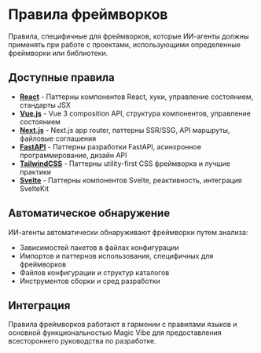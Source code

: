 # Правила фреймворков

Правила, специфичные для фреймворков, которые ИИ-агенты должны применять при работе с проектами, использующими определенные фреймворки или библиотеки.

## Доступные правила

- **[React](react.md)** - Паттерны компонентов React, хуки, управление состоянием, стандарты JSX
- **[Vue.js](vue.md)** - Vue 3 composition API, структура компонентов, управление состоянием
- **[Next.js](nextjs.md)** - Next.js app router, паттерны SSR/SSG, API маршруты, файловые соглашения
- **[FastAPI](fastapi.md)** - Паттерны разработки FastAPI, асинхронное программирование, дизайн API
- **[TailwindCSS](tailwindcss.md)** - Паттерны utility-first CSS фреймворка и лучшие практики
- **[Svelte](svelte.md)** - Паттерны компонентов Svelte, реактивность, интеграция SvelteKit

## Автоматическое обнаружение

ИИ-агенты автоматически обнаруживают фреймворки путем анализа:
- Зависимостей пакетов в файлах конфигурации
- Импортов и паттернов использования, специфичных для фреймворков
- Файлов конфигурации и структур каталогов
- Инструментов сборки и сред разработки

## Интеграция

Правила фреймворков работают в гармонии с правилами языков и основной функциональностью Magic Vibe для предоставления всестороннего руководства по разработке.